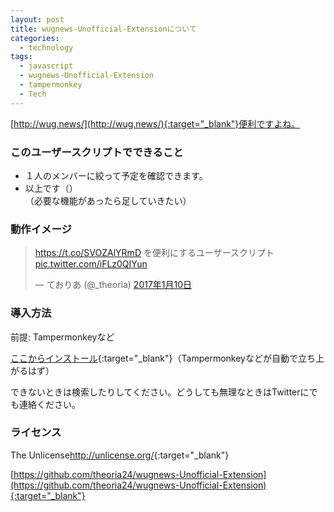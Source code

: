 ```yaml
---
layout: post
title: wugnews-Unofficial-Extensionについて
categories:
  - technology
tags:
  - javascript
  - wugnews-Unofficial-Extension
  - tampermonkey
  - Tech
---
```

[http://wug.news/](http://wug.news/){:target="_blank"}便利ですよね。

### このユーザースクリプトでできること
- １人のメンバーに絞って予定を確認できます。
- 以上です（）  
（必要な機能があったら足していきたい）

### 動作イメージ
<blockquote class="twitter-video" data-lang="ja"><p lang="ja" dir="ltr"><a href="https://t.co/SVOZAlYRmD">https://t.co/SVOZAlYRmD</a> を便利にするユーザースクリプト <a href="https://t.co/iFLz0QIYun">pic.twitter.com/iFLz0QIYun</a></p>&mdash; ておりあ (@_theoria) <a href="https://twitter.com/_theoria/status/818855456613355521">2017年1月10日</a></blockquote>
<script async src="//platform.twitter.com/widgets.js" charset="utf-8"></script>

### 導入方法
前提: Tampermonkeyなど

[ここからインストール](https://github.com/theoria24/wugnews-Unofficial-Extension/raw/master/wugnews-unofficial-extension.user.js){:target="_blank"}（Tampermonkeyなどが自動で立ち上がるはず）

できないときは検索したりしてください。どうしても無理なときはTwitterにでも連絡ください。

### ライセンス
The Unlicense[<http://unlicense.org/>](http://unlicense.org/){:target="_blank"}

[https://github.com/theoria24/wugnews-Unofficial-Extension](https://github.com/theoria24/wugnews-Unofficial-Extension){:target="_blank"}
